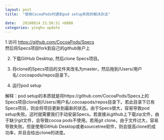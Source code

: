 ```yaml
---
layout: post
title:  "使用CocoaPods时遇到pod setup失败的解决办法"

date:   20180814 21:58:51 +0800
categories: yinghu update
---
```


1.访问 https://github.com/CocoaPods/Specs <br>然后将Specs项目fork到自己的github账户上 

2. 下载GitHub Desktop, 然后clone Specs项目。 

3. 将clone的Specs项目的文件夹改名为master，然后拖到/Users/用户名/.cocoapods/repos目录下。 

4. 运行pod setup

解释：pod setup的本质就是将https://github.com/CocoaPods/Specs上的Specs项目clone到/Users/用户名/.cocoapods/repos目录下。若此目录下已有Specs项目，则会将项目更新到最新的状态。由于Specs很大，容易导致pod setup失败。这时就需要我们手动安装Specs。若直接从github上下载zip文件，由于缺少git文件，会导致cocoa pods不使用。若用git clone，由于文件过大，容易导致失败。但是使用GitHub Desktop或者sourcetree软件，则会提高clone的成功率，并且会给出clone的进度。